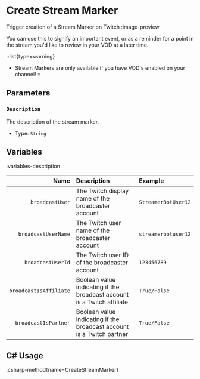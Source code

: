 # Create Stream Marker
Trigger creation of a Stream Marker on Twitch
:image-preview

You can use this to signify an important event, or as a reminder for a point in the stream you'd like to review in your VOD at a later time.

::list{type=warning}
- Stream Markers are only available if you have VOD's enabled on your channel!
::

## Parameters
### `Description`
The description of the stream marker.
- Type: `String`

## Variables
:variables-description

Name | Description | Example
----:|:------------|:--------|
`broadcastUser` | The Twitch display name of the broadcaster account | `StreamerBotUser12`
`broadcastUserName` | The Twitch user name of the broadcaster account | `streamerbotuser12`
`broadcastUserId` | The Twitch user ID of the broadcaster account | `123456789`
`broadcastIsAffiliate` | Boolean value indicating if the broadcast account is a Twitch affiliate | `True/False`
`broadcastIsPartner` | Boolean value indicating if the broadcast account is a Twitch partner | `True/False`

## C# Usage
:csharp-method{name=CreateStreamMarker}